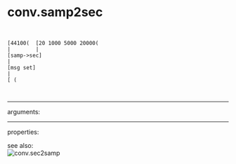 # conv.samp2sec

```


[44100(  [20 1000 5000 20000(
|        |
[samp->sec]
|
[msg set]
|
[ (

            
```
---
arguments:


---
properties:


see also:<br>
![conv.sec2samp]("img/object_conv.sec2samp.png")
